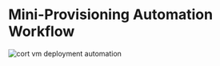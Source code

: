 # Mini-Provisioning Automation Workflow

![cort vm deployment automation](https://user-images.githubusercontent.com/56022993/108398701-55079b00-723f-11eb-942e-8bcc042342d6.png)

